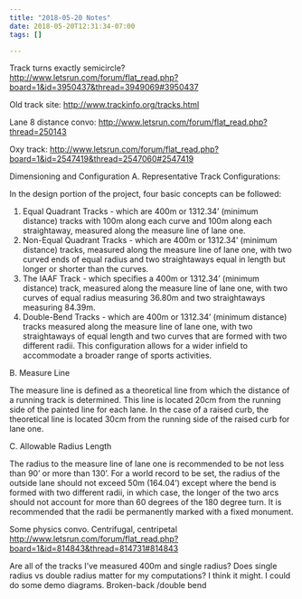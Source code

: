 ```yaml
---
title: "2018-05-20 Notes"
date: 2018-05-20T12:31:34-07:00
tags: []

---
```


<!--more-->
Track turns exactly semicircle? http://www.letsrun.com/forum/flat_read.php?board=1&id=3950437&thread=3949069#3950437

Old track site: http://www.trackinfo.org/tracks.html

Lane 8 distance convo: http://www.letsrun.com/forum/flat_read.php?thread=250143

Oxy track: http://www.letsrun.com/forum/flat_read.php?board=1&id=2547419&thread=2547060#2547419

Dimensioning and Configuration
A. Representative Track Configurations:

In the design portion of the project, four basic concepts can be followed:

1. Equal Quadrant Tracks - which are 400m or 1312.34’ (minimum distance) tracks with 100m along each curve and 100m along each straightaway, measured along the measure line of lane one.
2. Non-Equal Quadrant Tracks - which are 400m or 1312.34’ (minimum distance) tracks, measured along the measure line of lane one, with two curved ends of equal radius and two straightaways equal in length but longer or shorter than the curves.
3. The IAAF Track - which specifies a 400m or 1312.34’ (minimum distance) track, measured along the measure line of lane one, with two curves of equal radius measuring 36.80m and two straightaways measuring 84.39m.
4. Double-Bend Tracks - which are 400m or 1312.34’ (minimum distance) tracks measured along the measure line of lane one, with two straightaways of equal length and two curves that are formed with two different radii. This configuration allows for a wider infield to accommodate a broader range of sports activities.

B. Measure Line

The measure line is defined as a theoretical line from which the distance of a running track is determined. This line is located 20cm from the running side of the painted line for each lane. In the case of a raised curb, the theoretical line is located 30cm from the running side of the raised curb for lane one.

C. Allowable Radius Length

The radius to the measure line of lane one is recommended to be not less than 90’ or more than 130’. For a world record to be set, the radius of the outside lane should not exceed 50m (164.04’) except where the bend is formed with two different radii, in which case, the longer of the two arcs should not account for more than 60 degrees of the 180 degree turn. It is recommended that the radii be permanently marked with a fixed monument.


Some physics convo. Centrifugal, centripetal http://www.letsrun.com/forum/flat_read.php?board=1&id=814843&thread=814731#814843

Are all of the tracks I’ve measured 400m and single radius? Does single radius vs double radius matter for my computations? I think it might. I could do some demo diagrams. Broken-back /double bend
